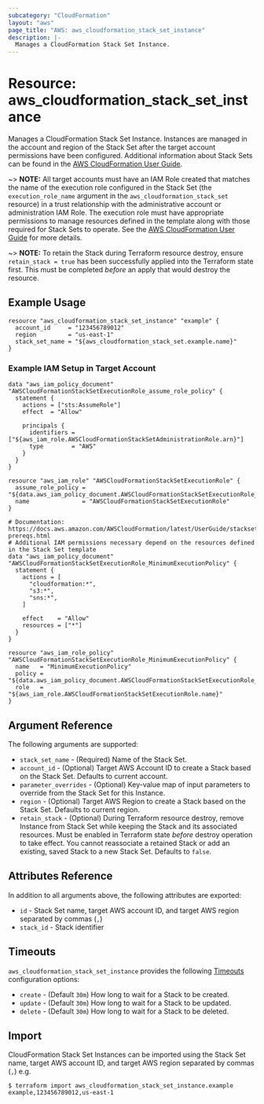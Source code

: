 ```yaml
---
subcategory: "CloudFormation"
layout: "aws"
page_title: "AWS: aws_cloudformation_stack_set_instance"
description: |-
  Manages a CloudFormation Stack Set Instance.
---
```


# Resource: aws_cloudformation_stack_set_instance

Manages a CloudFormation Stack Set Instance. Instances are managed in the account and region of the Stack Set after the target account permissions have been configured. Additional information about Stack Sets can be found in the [AWS CloudFormation User Guide](https://docs.aws.amazon.com/AWSCloudFormation/latest/UserGuide/what-is-cfnstacksets.html).

~> **NOTE:** All target accounts must have an IAM Role created that matches the name of the execution role configured in the Stack Set (the `execution_role_name` argument in the `aws_cloudformation_stack_set` resource) in a trust relationship with the administrative account or administration IAM Role. The execution role must have appropriate permissions to manage resources defined in the template along with those required for Stack Sets to operate. See the [AWS CloudFormation User Guide](https://docs.aws.amazon.com/AWSCloudFormation/latest/UserGuide/stacksets-prereqs.html) for more details.

~> **NOTE:** To retain the Stack during Terraform resource destroy, ensure `retain_stack = true` has been successfully applied into the Terraform state first. This must be completed _before_ an apply that would destroy the resource.

## Example Usage

```hcl
resource "aws_cloudformation_stack_set_instance" "example" {
  account_id     = "123456789012"
  region         = "us-east-1"
  stack_set_name = "${aws_cloudformation_stack_set.example.name}"
}
```

### Example IAM Setup in Target Account

```hcl
data "aws_iam_policy_document" "AWSCloudFormationStackSetExecutionRole_assume_role_policy" {
  statement {
    actions = ["sts:AssumeRole"]
    effect  = "Allow"

    principals {
      identifiers = ["${aws_iam_role.AWSCloudFormationStackSetAdministrationRole.arn}"]
      type        = "AWS"
    }
  }
}

resource "aws_iam_role" "AWSCloudFormationStackSetExecutionRole" {
  assume_role_policy = "${data.aws_iam_policy_document.AWSCloudFormationStackSetExecutionRole_assume_role_policy.json}"
  name               = "AWSCloudFormationStackSetExecutionRole"
}

# Documentation: https://docs.aws.amazon.com/AWSCloudFormation/latest/UserGuide/stacksets-prereqs.html
# Additional IAM permissions necessary depend on the resources defined in the Stack Set template
data "aws_iam_policy_document" "AWSCloudFormationStackSetExecutionRole_MinimumExecutionPolicy" {
  statement {
    actions = [
      "cloudformation:*",
      "s3:*",
      "sns:*",
    ]

    effect    = "Allow"
    resources = ["*"]
  }
}

resource "aws_iam_role_policy" "AWSCloudFormationStackSetExecutionRole_MinimumExecutionPolicy" {
  name   = "MinimumExecutionPolicy"
  policy = "${data.aws_iam_policy_document.AWSCloudFormationStackSetExecutionRole_MinimumExecutionPolicy.json}"
  role   = "${aws_iam_role.AWSCloudFormationStackSetExecutionRole.name}"
}
```

## Argument Reference

The following arguments are supported:

* `stack_set_name` - (Required) Name of the Stack Set.
* `account_id` - (Optional) Target AWS Account ID to create a Stack based on the Stack Set. Defaults to current account.
* `parameter_overrides` - (Optional) Key-value map of input parameters to override from the Stack Set for this Instance.
* `region` - (Optional) Target AWS Region to create a Stack based on the Stack Set. Defaults to current region.
* `retain_stack` - (Optional) During Terraform resource destroy, remove Instance from Stack Set while keeping the Stack and its associated resources. Must be enabled in Terraform state _before_ destroy operation to take effect. You cannot reassociate a retained Stack or add an existing, saved Stack to a new Stack Set. Defaults to `false`.

## Attributes Reference

In addition to all arguments above, the following attributes are exported:

* `id` - Stack Set name, target AWS account ID, and target AWS region separated by commas (`,`)
* `stack_id` - Stack identifier

## Timeouts

`aws_cloudformation_stack_set_instance` provides the following [Timeouts](/docs/configuration/resources.html#timeouts) configuration options:

* `create` - (Default `30m`) How long to wait for a Stack to be created.
* `update` - (Default `30m`) How long to wait for a Stack to be updated.
* `delete` - (Default `30m`) How long to wait for a Stack to be deleted.

## Import

CloudFormation Stack Set Instances can be imported using the Stack Set name, target AWS account ID, and target AWS region separated by commas (`,`) e.g.

```
$ terraform import aws_cloudformation_stack_set_instance.example example,123456789012,us-east-1
```
